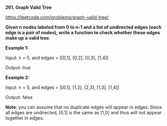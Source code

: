 **261. Graph Valid Tree**

https://leetcode.com/problems/graph-valid-tree/

**Given n nodes labeled from 0 to n-1 and a list of undirected edges (each edge is a pair of nodes), write a function to check whether these edges make up a valid tree.**

**Example 1:**

Input: n = 5, and edges = [[0,1], [0,2], [0,3], [1,4]]

Output: true

**Example 2:**

Input: n = 5, and edges = [[0,1], [1,2], [2,3], [1,3], [1,4]]

Output: false

**Note**: you can assume that no duplicate edges will appear in edges. Since all edges are undirected, [0,1] is the same as [1,0] and thus will not appear together in edges.